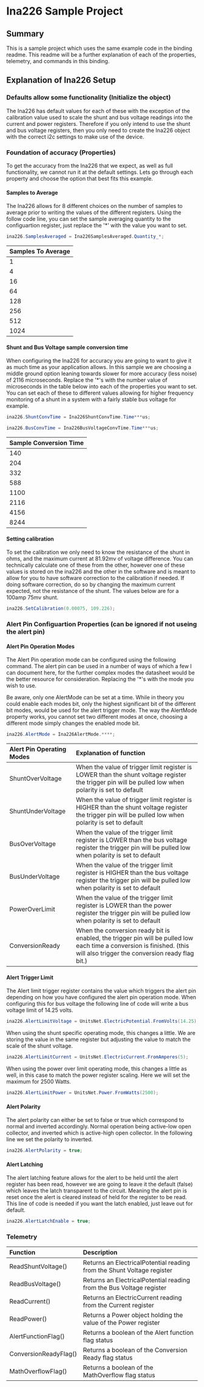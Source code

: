 ﻿# Ina226 Sample Project

## Summary

This is a sample project which uses the same example code in the binding readme. This readme will be a further explanation of each of the properties, telemetry, and commands in this binding.

## Explanation of Ina226 Setup

### Defaults allow some functionality (Initialize the object)

The Ina226 has default values for each of these with the exception of the calibration value used to scale the shunt and bus voltage readings into the current and power registers. Therefore if you only intend to use the shunt and bus voltage registers, then you only need to create the Ina226 object with the correct i2c settings to make use of the device.

### Foundation of accuracy (Properties)

To get the accuracy from the Ina226 that we expect, as well as full functionality, we cannot run it at the default settings. Lets go through each property and choose the option that best fits this example.

#### Samples to Average

The Ina226 allows for 8 different choices on the number of samples to average prior to writing the values of the different registers.  Using the follow code line, you can set the sample averaging quantity to the configuartion register, just replace the '*' with the value you want to set.

```csharp
ina226.SamplesAveraged = Ina226SamplesAveraged.Quantity_*;
```
| Samples To Average |
| :--- |
| 1 |
| 4 |
| 16 |
| 64 |
| 128 |
| 256 |
| 512 |
| 1024 |

#### Shunt and Bus Voltage sample conversion time

When configuring the Ina226 for accuracy you are going to want to give it as much time as your application allows.  In this sample we are choosing a middle ground option leaning towards slower for more accuracy (less noise) of 2116 microseconds. Replace the '*'s with the number value of microseconds in the table below into each of the properties you want to set.  You can set each of these to different values allowing for higher frequency monitoring of a shunt in a system with a fairly stable bus voltage for example.

```csharp
ina226.ShuntConvTime = Ina226ShuntConvTime.Time***us;
```
```csharp
ina226.BusConvTime = Ina226BusVoltageConvTime.Time***us;
```
| Sample Conversion Time |
| :--- |
| 140 |
| 204 |
| 332 |
| 588 |
| 1100 |
| 2116 |
| 4156 |
| 8244 |

#### Setting calibration

To set the calibration we only need to know the resistance of the shunt in ohms, and the maximum current at 81.92mv of voltage difference.  You can technically calculate one of these from the other, however one of these values is stored on the ina226 and the other in the software and is meant to allow for you to have software correction to the calibration if needed. If doing software correction, do so by changing the maximum current expected, not the resistance of the shunt. The values below are for a 100amp 75mv shunt.
```csharp
ina226.SetCalibration(0.00075, 109.226);
```

### Alert Pin Configuartion Properties (can be ignored if not useing the alert pin)

#### Alert Pin Operation Modes

The Alert Pin operation mode can be configured using the following command.  The alert pin can be used in a number of ways of which a few I can document here, for the further complex modes the datasheet would be the better resource for consideration. Replacing the '*'s with the mode you wish to use.

Be aware, only one AlertMode can be set at a time.  While in theory you could enable each modes bit, only the highest significant bit of the different bit modes, would be used for the alert trigger mode.  The way the AlertMode property works, you cannot set two different modes at once, choosing a different mode simply changes the enabled mode bit.

```csharp
ina226.AlertMode = Ina226AlertMode.****;
```
| Alert Pin Operating Modes | Explanation of function |
| :--- | :--- |
| ShuntOverVoltage | When the value of trigger limit register is LOWER than the shunt voltage register the trigger pin will be pulled low when polarity is set to default |
| ShuntUnderVoltage | When the value of trigger limit register is HIGHER than the shunt voltage register the trigger pin will be pulled low when polarity is set to default |
| BusOverVoltage | When the value of the trigger limit register is LOWER than the bus voltage register the trigger pin will be pulled low when polarity is set to default |
| BusUnderVoltage | When the value of the trigger limit register is HIGHER than the bus voltage register the trigger pin will be pulled low when polarity is set to default |
| PowerOverLimit | When the value of the trigger limit register is LOWER than the power register the trigger pin will be pulled low when polarity is set to default |
| ConversionReady | When the conversion ready bit is enabled, the trigger pin will be pulled low each time a conversion is finished. (this will also trigger the conversion ready flag bit.) |

#### Alert Trigger Limit

The Alert limit trigger register contains the value which triggers the alert pin depending on how you have configured the alert pin operation mode.  When configuring this for bus voltage the following line of code will write a bus voltage limit of 14.25 volts.
```csharp
ina226.AlertLimitVoltage = UnitsNet.ElectricPotential.FromVolts(14.25);
```

When using the shunt specific operating mode, this changes a little.  We are storing the value in the same register but adjusting the value to match the scale of the shunt voltage.
```csharp
ina226.AlertLimitCurrent = UnitsNet.ElectricCurrent.FromAmperes(5);
```

When using the power over limit operating mode, this changes a little as well, in this case to match the power register scaling. Here we will set the maximum for 2500 Watts.
```csharp
ina226.AlertLimitPower = UnitsNet.Power.FromWatts(2500);
```

#### Alert Polarity

The alert polarity can either be set to false or true which correspond to normal and inverted accordingly.  Normal operation being active-low open collector, and inverted which is active-high open collector. In the following line we set the polarity to inverted.
```csharp
ina226.AlertPolarity = true;
```

#### Alert Latching

The alert latching feature allows for the alert to be held until the alert register has been read, however we are going to leave it the default (false) which leaves the latch transparent to the circuit. Meaning the alert pin is reset once the alert is cleared instead of held for the register to be read. This line of code is needed if you want the latch enabled, just leave out for default.
```csharp
ina226.AlertLatchEnable = true;
```

### Telemetry

| Function | Description |
| :--- | :--- |
| ReadShuntVoltage() | Returns an ElectricalPotential reading from the Shunt Voltage register |
| ReadBusVoltage() | Returns an ElectricalPotential reading from the Bus Voltage register |
| ReadCurrent() | Returns an ElectricCurrent reading from the Current register |
| ReadPower() | Returns a Power object holding the value of the Power register |
| AlertFunctionFlag() | Returns a boolean of the Alert function flag status |
| ConversionReadyFlag() | Returns a boolean of the Conversion Ready flag status |
| MathOverflowFlag() | Returns a boolean of the MathOverflow flag status |
